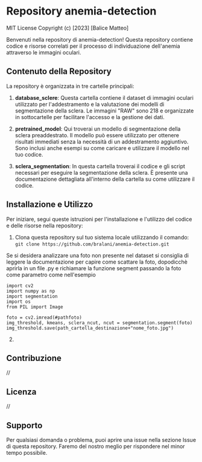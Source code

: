 # Repository anemia-detection

MIT License
Copyright (c) [2023] [Balice Matteo]

Benvenuti nella repository di anemia-detection! Questa repository contiene codice e risorse correlati per il processo di individuazione dell'anemia attraverso le immagini oculari.

## Contenuto della Repository

La repository è organizzata in tre cartelle principali:

1. **database_sclere**: Questa cartella contiene il dataset di immagini oculari utilizzato per l'addestramento e la valutazione dei modelli di segmentazione della sclera. Le immagini "RAW" sono 218 e organizzate in sottocartelle per facilitare l'accesso e la gestione dei dati.

2. **pretrained_model**: Qui troverai un modello di segmentazione della sclera preaddestrato. Il modello può essere utilizzato per ottenere risultati immediati senza la necessità di un addestramento aggiuntivo. Sono inclusi anche esempi su come caricare e utilizzare il modello nel tuo codice.

3. **sclera_segmentation**: In questa cartella troverai il codice e gli script necessari per eseguire la segmentazione della sclera. È presente una documentazione dettagliata all'interno della cartella su come utilizzare il codice.

## Installazione e Utilizzo

Per iniziare, segui queste istruzioni per l'installazione e l'utilizzo del codice e delle risorse nella repository:

1. Clona questa repository sul tuo sistema locale utilizzando il comando:
```git clone https://github.com/bralani/anemia-detection.git```

Se si desidera analizzare una foto non presente nel dataset si consiglia di leggere la documentazione per capire come scattare la foto, dopodicchè aprirla in un file .py e richiamare la funzione segment passando la foto come parametro come nell'esempio
```
import cv2
import numpy as np
import segmentation
import os
from PIL import Image

foto = cv2.imread(#pathfoto)
img_threshold, kmeans, sclera_ncut, ncut = segmentation.segment(foto)
img_threshold.save(path_cartella_destinazione+"nome_foto.jpg")
```

2. 

## Contribuzione

//

## Licenza

//

## Supporto

Per qualsiasi domanda o problema, puoi aprire una issue nella sezione Issue di questa repository. Faremo del nostro meglio per rispondere nel minor tempo possibile.
